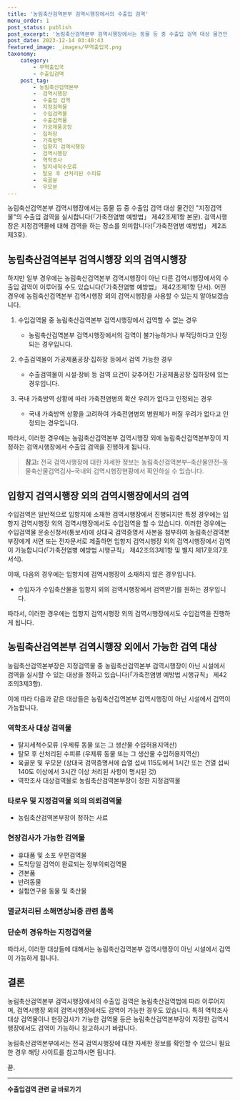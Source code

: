 ```yaml
---
title: '농림축산검역본부 검역시행장에서의 수출입 검역'
menu_order: 1
post_status: publish
post_excerpt: '농림축산검역본부 검역시행장에서는 동물 등 중 수출입 검역 대상 물건인  지정검역물 의 수출입 검역을 실시합니다  가축전염병 예방법  제42조제1항 본문 . 검역시행장은 지정검역물에 대해 검역을 하는 장소를 의미합니다  가축전염병 예방법  제2조제3호 .'
post_date: 2023-12-14 03:40:43
featured_image: _images/무역출입국.png
taxonomy:
    category:
        - 무역출입국
        - 수출입검역
    post_tag:
        - 농림축산검역본부
        -  검역시행장
        -  수출입 검역
        -  지정검역물
        -  수입검역물
        -  수출검역물
        -  가공제품공장
        -  집하장
        -  가축방역
        -  입항지 검역시행장
        -  검역시행장
        -  역학조사
        -  탈지세척수모류
        -  탈모 후 산처리된 수피류
        -  육골분
        -  우모분
---
```



농림축산검역본부 검역시행장에서는 동물 등 중 수출입 검역 대상 물건인 "지정검역물"의 수출입 검역을 실시합니다(「가축전염병 예방법」 제42조제1항 본문). 검역시행장은 지정검역물에 대해 검역을 하는 장소를 의미합니다(「가축전염병 예방법」 제2조제3호).

## 농림축산검역본부 검역시행장 외의 검역시행장

하지만 일부 경우에는 농림축산검역본부 검역시행장이 아닌 다른 검역시행장에서의 수출입 검역이 이루어질 수도 있습니다(「가축전염병 예방법」 제42조제1항 단서). 어떤 경우에 농림축산검역본부 검역시행장 외의 검역시행장을 사용할 수 있는지 알아보겠습니다.

1. 수입검역물 중 농림축산검역본부 검역시행장에서 검역할 수 없는 경우
   - 농림축산검역본부 검역시행장에서의 검역이 불가능하거나 부적당하다고 인정되는 경우입니다.

2. 수출검역물이 가공제품공장·집하장 등에서 검역 가능한 경우
   - 수출검역물이 시설·장비 등 검역 요건이 갖추어진 가공제품공장·집하장에 있는 경우입니다.

3. 국내 가축방역 상황에 따라 가축전염병의 확산 우려가 없다고 인정되는 경우
   - 국내 가축방역 상황을 고려하여 가축전염병의 병원체가 퍼질 우려가 없다고 인정되는 경우입니다.

따라서, 이러한 경우에는 농림축산검역본부 검역시행장 외에 농림축산검역본부장이 지정하는 검역시행장에서 수출입 검역을 진행하게 됩니다.

> **참고:** 전국 검역시행장에 대한 자세한 정보는 농림축산검역본부–축산물안전–동물축산물검역검사–국내외 검역시행장현황에서 확인하실 수 있습니다.

## 입항지 검역시행장 외의 검역시행장에서의 검역

수입검역은 일반적으로 입항지에 소재한 검역시행장에서 진행되지만 특정 경우에는 입항지 검역시행장 외의 검역시행장에서도 수입검역을 할 수 있습니다. 이러한 경우에는 수입검역물 운송신청서(통보서)에 상대국 검역증명서 사본을 첨부하여 농림축산검역본부장에게 서면 또는 전자문서로 제출하면 입항지 검역시행장 외의 검역시행장에서 검역이 가능합니다(「가축전염병 예방법 시행규칙」 제42조의3제1항 및 별지 제17호의7호서식).

이때, 다음의 경우에는 입항지에 검역시행장이 소재하지 않은 경우입니다.
- 수입자가 수입축산물을 입항지 외의 검역시행장에서 검역받기를 원하는 경우입니다.

따라서, 이러한 경우에는 입항지 검역시행장 외의 검역시행장에서도 수입검역을 진행하게 됩니다.

## 농림축산검역본부 검역시행장 외에서 가능한 검역 대상

농림축산검역본부장은 지정검역물 중 농림축산검역본부 검역시행장이 아닌 시설에서 검역을 실시할 수 있는 대상을 정하고 있습니다(「가축전염병 예방법 시행규칙」 제42조의3제3항).

이에 따라 다음과 같은 대상들은 농림축산검역본부 검역시행장이 아닌 시설에서 검역이 가능합니다.

### 역학조사 대상 검역물
- 탈지세척수모류 (우제류 동물 또는 그 생산물 수입허용지역산)
- 탈모 후 산처리된 수피류 (우제류 동물 또는 그 생산물 수입허용지역산)
- 육골분 및 우모분 (상대국 검역증명서에 습열 섭씨 115도에서 1시간 또는 건열 섭씨 140도 이상에서 3시간 이상 처리된 사항이 명시된 것)
- 역학조사 대상검역물로 농림축산검역본부장이 정한 지정검역물

### 타로우 및 지정검역물 외의 의뢰검역물
- 농림축산검역본부장이 정하는 사료

### 현장검사가 가능한 검역물
- 휴대품 및 소포 우편검역물
- 도착당일 검역이 완료되는 정부의뢰검역물
- 견본품
- 반려동물
- 실험연구용 동물 및 축산물

### 멸균처리된 소해면상뇌증 관련 품목

### 단순히 경유하는 지정검역물

따라서, 이러한 대상들에 대해서는 농림축산검역본부 검역시행장이 아닌 시설에서 검역이 가능하게 됩니다.

## 결론

농림축산검역본부 검역시행장에서의 수출입 검역은 농림축산검역법에 따라 이루어지며, 검역시행장 외의 검역시행장에서도 검역이 가능한 경우도 있습니다. 특히 역학조사 대상 검역물이나 현장검사가 가능한 검역물 등은 농림축산검역본부장이 지정한 검역시행장에서도 검역이 가능하니 참고하시기 바랍니다.

농림축산검역본부에서는 전국 검역시행장에 대한 자세한 정보를 확인할 수 있으니 필요한 경우 해당 사이트를 참고하시면 됩니다.

끝.
<!-- wp:separator -->
<hr class="wp-block-separator has-alpha-channel-opacity"/>
<!-- /wp:separator -->

<!-- wp:group {"backgroundColor":"base","layout":{"type":"constrained"}} -->
<div class="wp-block-group has-base-background-color has-background"><!-- wp:paragraph {"align":"center","fontSize":"medium"} -->
<p class="has-text-align-center has-large-font-size"><strong>수출입검역 관련 글 바로가기</strong></p>
<!-- /wp:paragraph -->


<!-- wp:latest-posts
{"categories":[{"id":15006,"count":19,"description":"","link":"https://uknowlaw.com/category/%ec%88%98%ec%b6%9c%ec%9e%85%ea%b2%80%ec%97%ad/","name":"수출입검역","slug":"수출입검역","taxonomy":"category","parent":0,"meta":[],"_links":{"self":[{"href":"https://uknowlaw.com/wp-json/wp/v2/categories/15006"}],"collection":[{"href":"https://uknowlaw.com/wp-json/wp/v2/categories"}],"about":[{"href":"https://uknowlaw.com/wp-json/wp/v2/taxonomies/category"}],"wp:post_type":[{"href":"https://uknowlaw.com/wp-json/wp/v2/posts?categories=15006"}],"curies":[{"name":"wp","href":"https://api.w.org/{rel}","templated":true}]}}],"postsToShow":100,"excerptLength":28,"postLayout":"grid","columns":2,"featuredImageAlign":"left","featuredImageSizeSlug":"large","fontSize":"small"} /--></div>
<!-- /wp:group -->